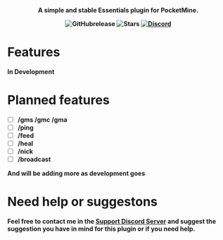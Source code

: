 <p align="center">
    <b>A simple and stable Essentials plugin for PocketMine.
</p>

<p align="center">
    <img alt="GitHubrelease" src="https://img.shields.io/github/v/release/Vecnavium-pm-pl/EssentialsX?label=release&sort=semver">
      <img alt="Stars" src= "https://img.shields.io/github/stars/Vecnavium-pm-pl/EssentialsX?style=for-the-badge">
    <a href="https://discord.gg/6M9tGyWPjr"><img src="https://img.shields.io/discord/837701868649709568?label=discord&color=7289DA&logo=discord" alt="Discord" /></a>
</p>

# Features

In Development

# Planned features

- [ ] /gms /gmc /gma
- [ ] /ping
- [ ] /feed
- [ ] /heal
- [ ] /nick
- [ ] /broadcast

And will be adding more as development goes

# Need help or suggestons


Feel free to contact me in the [Support Discord Server](https://discord.gg/jWFB56RqUN) and suggest the suggestion you have in mind for this plugin or if you need help.